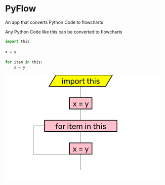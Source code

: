 # PyFlow
An app that converts Python Code to flowcharts

Any Python Code like this can be converted to flowcharts

```python
import this

x = y

for item in this:
	x = y
```


![Example](images/example.png)

